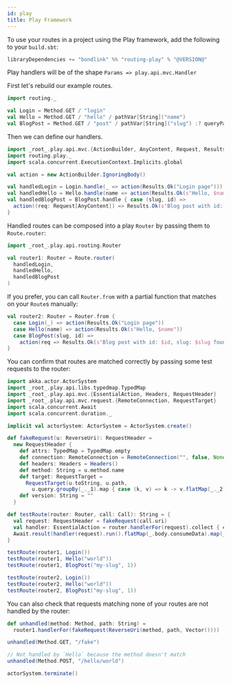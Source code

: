 ```yaml
---
id: play
title: Play Framework
---
```


To use your routes in a project using the Play framework, add the following to your `build.sbt`:

```scala
libraryDependencies += "bondlink" %% "routing-play" % "@VERSION@"
```

Play handlers will be of the shape `Params => play.api.mvc.Handler`

First let's rebuild our example routes.

```scala mdoc
import routing._

val Login = Method.GET / "login"
val Hello = Method.GET / "hello" / pathVar[String]("name")
val BlogPost = Method.GET / "post" / pathVar[String]("slug") :? queryParam[Int]("id")
```

Then we can define our handlers.

```scala mdoc
import _root_.play.api.mvc.{ActionBuilder, AnyContent, Request, Results}
import routing.play._
import scala.concurrent.ExecutionContext.Implicits.global

val action = new ActionBuilder.IgnoringBody()

val handledLogin = Login.handle(_ => action(Results.Ok("Login page")))
val handledHello = Hello.handle(name => action(Results.Ok(s"Hello, $name")))
val handledBlogPost = BlogPost.handle { case (slug, id) =>
  action((req: Request[AnyContent]) => Results.Ok(s"Blog post with id: $id, slug: $slug found at ${req.uri}"))
}
```

Handled routes can be composed into a play `Router` by passing them to `Route.router`:

```scala mdoc
import _root_.play.api.routing.Router

val router1: Router = Route.router(
  handledLogin,
  handledHello,
  handledBlogPost
)
```

If you prefer, you can call `Router.from` with a partial function that matches on your `Route`s manually:

```scala mdoc
val router2: Router = Router.from {
  case Login(_) => action(Results.Ok("Login page"))
  case Hello(name) => action(Results.Ok(s"Hello, $name"))
  case BlogPost(slug, id) =>
    action(req => Results.Ok(s"Blog post with id: $id, slug: $slug found at ${req.uri}"))
}
```

You can confirm that routes are matched correctly by passing some test requests to the router:

```scala mdoc
import akka.actor.ActorSystem
import _root_.play.api.libs.typedmap.TypedMap
import _root_.play.api.mvc.{EssentialAction, Headers, RequestHeader}
import _root_.play.api.mvc.request.{RemoteConnection, RequestTarget}
import scala.concurrent.Await
import scala.concurrent.duration._

implicit val actorSystem: ActorSystem = ActorSystem.create()

def fakeRequest(u: ReverseUri): RequestHeader =
  new RequestHeader {
    def attrs: TypedMap = TypedMap.empty
    def connection: RemoteConnection = RemoteConnection("", false, None)
    def headers: Headers = Headers()
    def method: String = u.method.name
    def target: RequestTarget =
      RequestTarget(u.toString, u.path,
        u.query.groupBy(_._1).map { case (k, v) => k -> v.flatMap(_._2) })
    def version: String = ""
  }

def testRoute(router: Router, call: Call): String = {
  val request: RequestHeader = fakeRequest(call.uri)
  val handler: EssentialAction = router.handlerFor(request).collect { case a: EssentialAction => a }.get
  Await.result(handler(request).run().flatMap(_.body.consumeData).map(_.utf8String), 1.second)
}

testRoute(router1, Login())
testRoute(router1, Hello("world"))
testRoute(router1, BlogPost("my-slug", 1))

testRoute(router2, Login())
testRoute(router2, Hello("world"))
testRoute(router2, BlogPost("my-slug", 1))
```

You can also check that requests matching none of your routes are not handled by the router:

```scala mdoc
def unhandled(method: Method, path: String) =
  router1.handlerFor(fakeRequest(ReverseUri(method, path, Vector())))

unhandled(Method.GET, "/fake")

// Not handled by `Hello` because the method doesn't match
unhandled(Method.POST, "/hello/world")
```

```scala mdoc:invisible
actorSystem.terminate()
```
